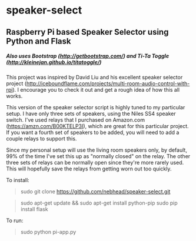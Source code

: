 # speaker-select

## Raspberry Pi based Speaker Selector using Python and Flask 
##### Also uses Bootstrap (http://getbootstrap.com/) and Ti-Ta Toggle (http://kleinejan.github.io/titatoggle/) 

This project was inspired by David Liu and his excellent speaker selector project (http://iceboundflame.com/projects/multi-room-audio-control-with-rpi).  I encourage you to check it out and get a rough idea of how this all works. 

This version of the speaker selector script is highly tuned to my particular setup.  I have only three sets of speakers, using the Niles SS4 speaker switch.  I've used relays that I purchased on Amazon.com (https://amzn.com/B00KTELP3I), which are great for this particular project.  If you want a fourth set of speakers to be added, you will need to add a couple relays to support this.    

Since my personal setup will use the living room speakers only, by default, 99% of the time I've set this up as "normally closed" on the relay.  The other three sets of relays can be normally open since they're more rarely used.  This will hopefully save the relays from getting worn out too quickly. 

To install: 
> sudo git clone https://github.com/nebhead/speaker-select.git

> sudo apt-get update && sudo apt-get install python-pip
> sudo pip install flask

To run: 
> sudo python pi-app.py
